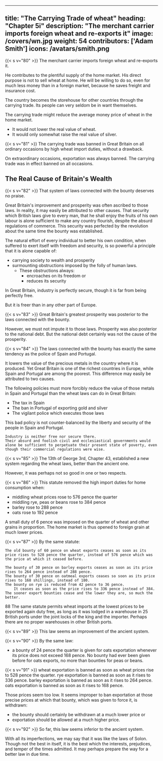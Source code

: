 

---
title: "The Carrying Trade of wheat"
heading: "Chapter 5i"
description: "The merchant carrier imports foreign wheat and re-exports it"
image: /covers/wn.jpg
weight: 54
contributors: ['Adam Smith']
icons: /avatars/smith.png
--- 



{{< s v="80" >}} The merchant carrier imports foreign wheat and re-exports it.

He contributes to the plentiful supply of the home market.
    His direct purpose is not to sell wheat at home.
    He will be willing to do so, even for much less money than in a foreign market, because he saves freight and insurance cost.

The country becomes the storehouse for other countries through the carrying trade.
    Its people can very seldom be in want themselves.

The carrying trade might reduce the average money price of wheat in the home market.
- It would not lower the real value of wheat.
- It would only somewhat raise the real value of silver.


{{< s v="81" >}} The carrying trade was banned in Great Britain on all ordinary occasions by high wheat import duties, without a drawback.

On extraordinary occasions, exportation was always banned.
The carrying trade was in effect banned on all occasions.



## The Real Cause of Britain's Wealth

{{< s v="82" >}} That system of laws connected with the bounty deserves no praise.

Great Britain's improvement and prosperity was often ascribed to those laws.
    In reality, it may easily be attributed to other causes.
That security which British laws give to every man, that he shall enjoy the fruits of his own labour is alone sufficient to make any country flourish, despite the absurd regulations of commerce.
    This security was perfected by the revolution about the same time the bounty was established.

The natural effort of every individual to better his own condition, when suffered to exert itself with freedom and security, is so powerful a principle that it is alone capable of:
- carrying society to wealth and prosperity
- surmounting obstructions imposed by the folly of human laws.
  - These obstructions always:
    - encroaches on its freedom or
    - reduces its security

In Great Britain, industry is perfectly secure, though it is far from being perfectly free.

But it is freer than in any other part of Europe.

{{< s v="83" >}} Great Britain's greatest prosperity was posterior to the laws connected with the bounty.

However, we must not impute it to those laws.
Prosperity was also posterior to the national debt.
    But the national debt certainly was not the cause of the prosperity.



{{< s v="84" >}} The laws connected with the bounty has exactly the same tendency as the police of Spain and Portugal.

It lowers the value of the precious metals in the country where it is produced.
Yet Great Britain is one of the richest countries in Europe, while Spain and Portugal are among the poorest.
    This difference may easily be attributed to two causes.

The following policies must more forcibly reduce the value of those metals in Spain and Portugal than the wheat laws can do in Great Britain:
- The tax in Spain
- The ban in Portugal of exporting gold and silver
- The vigilant police which executes those laws

This bad policy is not counter-balanced by the liberty and security of the people in Spain and Portugal.

    Industry is neither free nor secure there.
    Their absurd and foolish civil and ecclesiastical governments would alone be sufficient to perpetuate their present state of poverty, even though their commercial regulations were wise.



{{< s v="85" >}} The 13th of George 3rd, Chapter 43, established a new system regarding the wheat laws, better than the ancient one.

However, it was perhaps not so good in one or two respects.


{{< s v="86" >}} This statute removed the high import duties for home consumption when:
- middling wheat prices rose to 576 pence the quarter
- middling rye, peas or beans rose to 384 pence
- barley rose to 288 pence
- oats rose to 192 pence

A small duty of 6 pence was imposed on the quarter of wheat and other grains in proportion.
    The home market is thus opened to foreign grain at much lower prices.

{{< s v="87" >}} By the same statute:

    The old bounty of 60 pence on wheat exports ceases as soon as its price rises to 528 pence the quarter, instead of 576 pence which was the price at which it ceased before.

    The bounty of 30 pence on barley exports ceases as soon as its price rises to 264 pence instead of 288 pence.
    The bounty of 30 pence on oatmeal exports ceases so soon as its price rises to 168 shillings, instead of 180.
    The bounty on rye is reduced from 42 pence to 36 pence.
        It ceases as soon as the price rises to 336 pence instead of 384.
    The sooner export bounties cease and the lower they are, so much the better.
  88 The same statute permits wheat imports at the lowest prices to be exported again duty free, as long as it was lodged in a warehouse in 25 British ports under the joint locks of the king and the importer.
    Perhaps there are no proper warehouses in other British ports.


{{< s v="89" >}} This law seems an improvement of the ancient system.

{{< s v="90" >}} By the same law:
- a  bounty of 24 pence the quarter is given for oats exportation whenever its price does not exceed 168 pence.
        No bounty had ever been given before for oats exports, no more than bounties for peas or beans.
    
{{< s v="91" >}}
    wheat exportation is banned as soon as wheat prices rise to 528 pence the quarter.
    rye exportation is banned as soon as it rises to 336 pence.
    barley exportation is banned as soon as it rises to 264 pence.
    oats exportation is banned as soon as it rises to 168 pence.

Those prices seem too low. It seems improper to ban exportation at those precise prices at which that bounty, which was given to force it, is withdrawn:
- the bounty should certainly be withdrawn at a much lower price or
- exportation should be allowed at a much higher price.


{{< s v="92" >}} So far, this law seems inferior to the ancient system.

With all its imperfections, we may say that it was like the laws of Solon. Though not the best in itself, it is the best which the interests, prejudices, and temper of the times admitted. It may perhaps prepare the way for a better law in due time.
